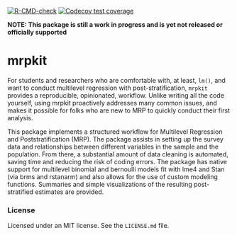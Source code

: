 <!-- badges: start -->
[![R-CMD-check](https://github.com/lauken13/mrpkit/actions/workflows/R-CMD-check.yaml/badge.svg)](https://github.com/lauken13/mrpkit/actions/workflows/R-CMD-check.yaml)
[![Codecov test coverage](https://codecov.io/gh/lauken13/mrpkit/branch/master/graph/badge.svg)](https://app.codecov.io/gh/lauken13/mrpkit?branch=master)
<!-- badges: end -->

**NOTE: This package is still a work in progress and is yet not released or officially supported**

# mrpkit

For students and researchers who are comfortable with, at least, `lm()`, and want to conduct multilevel regression with post-stratification, `mrpkit` provides a reproducible, opinionated, workflow. Unlike writing all the code yourself, using mrpkit proactively addresses many common issues, and makes it possible for folks who are new to MRP to quickly conduct their first analysis.

This package implements a structured workflow for Multilevel Regression and Poststratification (MRP). The package assists in setting up the survey data and relationships between different variables in the sample and the population. From there, a substantial amount of data cleaning is automated, saving time and reducing the risk of coding errors. The package has native support for multilevel binomial and bernoulli models fit with lme4 and Stan (via brms and rstanarm) and also allows for the use of custom modeling functions. Summaries and simple visualizations of the resulting post-stratified estimates are provided.

### License 

Licensed under an MIT license. See the `LICENSE.md` file.

